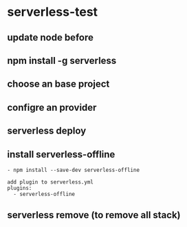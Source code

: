 # serverless-test

## update node before
## npm install -g serverless
## choose an base project
## configre an provider
## serverless deploy
## install serverless-offline
	- npm install --save-dev serverless-offline

	add plugin to serverless.yml
	plugins:
	  - serverless-offline
## serverless remove (to remove all stack)